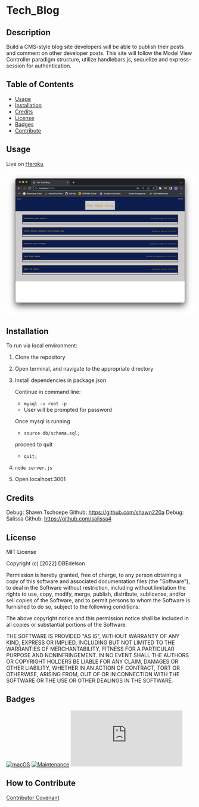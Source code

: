 # Tech_Blog

## Description

Build a CMS-style blog site developers will be able to publish their posts and comment on other developer posts. This site will follow the Model View Controller paradigm structure, utilize handlebars.js, sequelize and express-session for authentication. 

## Table of Contents

- [Usage](#usage)
- [Installation](#installation)
- [Credits](#credits)
- [License](#license)
- [Badges](#badges)
- [Contribute](#how-to-contribute)

## Usage

Live on [Heroku](https://agile-waters-55540.herokuapp.com/) 

![TechBlog](./public/images/demo.png)

## Installation

To run via local environment: 
1.  Clone the repository

2.  Open terminal, and navigate to the appropriate directory

3.  Install dependencies in package.json
    
    Continue in command line:
    - `mysql -u root -p` 
    - User will be prompted for password

    Once mysql is running 
    - `source db/schema.sql;` 
    
    proceed to quit 
    - `quit;`

5. `node server.js`
6. Open localhost:3001

## Credits



Debug: Shawn Tschoepe Github: https://github.com/shawn220a
Debug: Salissa Github: https://github.com/salissa4

## License

MIT License

Copyright (c) [2022] DBEdelson

Permission is hereby granted, free of charge, to any person obtaining a copy
of this software and associated documentation files (the "Software"), to deal
in the Software without restriction, including without limitation the rights
to use, copy, modify, merge, publish, distribute, sublicense, and/or sell
copies of the Software, and to permit persons to whom the Software is
furnished to do so, subject to the following conditions:

The above copyright notice and this permission notice shall be included in all
copies or substantial portions of the Software.

THE SOFTWARE IS PROVIDED "AS IS", WITHOUT WARRANTY OF ANY KIND, EXPRESS OR
IMPLIED, INCLUDING BUT NOT LIMITED TO THE WARRANTIES OF MERCHANTABILITY,
FITNESS FOR A PARTICULAR PURPOSE AND NONINFRINGEMENT. IN NO EVENT SHALL THE
AUTHORS OR COPYRIGHT HOLDERS BE LIABLE FOR ANY CLAIM, DAMAGES OR OTHER
LIABILITY, WHETHER IN AN ACTION OF CONTRACT, TORT OR OTHERWISE, ARISING FROM,
OUT OF OR IN CONNECTION WITH THE SOFTWARE OR THE USE OR OTHER DEALINGS IN THE
SOFTWARE.

## Badges

[![macOS](https://svgshare.com/i/ZjP.svg)](https://svgshare.com/i/ZjP.svg)
[![Maintenance](https://img.shields.io/badge/Maintained%3F-no-red.svg)](https://bitbucket.org/lbesson/ansi-colors)
[![GitHub license](https://badgen.net/github/license/Naereen/Strapdown.js)](https://github.com/Naereen/StrapDown.js/blob/master/LICENSE)

## How to Contribute

[Contributor Covenant](https://www.contributor-covenant.org/) 
